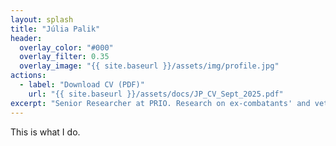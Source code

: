 ```yaml
---
layout: splash
title: "Júlia Palik"
header:
  overlay_color: "#000"
  overlay_filter: 0.35
  overlay_image: "{{ site.baseurl }}/assets/img/profile.jpg"
actions:
  - label: "Download CV (PDF)"
    url: "{{ site.baseurl }}/assets/docs/JP_CV_Sept_2025.pdf"
excerpt: "Senior Researcher at PRIO. Research on ex-combatants' and veterans' reintegration, rituals, and women in war."
---
```


This is what I do.
